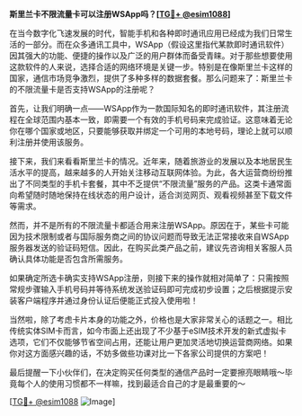 **斯里兰卡不限流量卡可以注册WSApp吗？[[TG💪+ @esim1088](https://t.me/s/esim1088)]**

在当今数字化飞速发展的时代，智能手机和各种即时通讯应用已经成为我们日常生活的一部分。而在众多通讯工具中，WSApp（假设这里指代某款即时通讯软件）因其强大的功能、便捷的操作以及广泛的用户群体而备受青睐。对于那些想要使用这款软件的人来说，选择合适的网络环境是关键一步。特别是在像斯里兰卡这样的国家，通信市场竞争激烈，提供了多种多样的数据套餐。那么问题来了：斯里兰卡的不限流量卡是否支持WSApp的注册呢？

首先，让我们明确一点——WSApp作为一款国际知名的即时通讯软件，其注册流程在全球范围内基本一致，即需要一个有效的手机号码来完成验证。这意味着无论你在哪个国家或地区，只要能够获取并绑定一个可用的本地号码，理论上就可以顺利注册并使用该服务。

接下来，我们来看看斯里兰卡的情况。近年来，随着旅游业的发展以及本地居民生活水平的提高，越来越多的人开始关注移动互联网体验。为此，各大运营商纷纷推出了不同类型的手机卡套餐，其中不乏提供“不限流量”服务的产品。这类卡通常面向希望随时随地保持在线状态的用户设计，适合浏览网页、观看视频甚至下载文件等需求。

然而，并不是所有的不限流量卡都适合用来注册WSApp。原因在于，某些卡可能因为技术限制或者与国际服务商之间的协议问题而导致无法正常接收来自WSApp服务器发送的验证码短信。因此，在购买此类产品之前，建议先咨询相关客服人员确认具体功能是否包含所需服务。

如果确定所选卡确实支持WSApp注册，则接下来的操作就相对简单了：只需按照常规步骤输入手机号码并等待系统发送验证码即可完成初步设置；之后根据提示安装客户端程序并通过身份认证后便能正式投入使用啦！

当然啦，除了考虑卡片本身的功能之外，价格也是大家非常关心的话题之一。相比传统实体SIM卡而言，如今市面上还出现了不少基于eSIM技术开发的新式虚拟卡选项，它们不仅能够节省空间占用，还能让用户更加灵活地切换运营商网络。如果你对这方面感兴趣的话，不妨多做些功课对比一下各家公司提供的方案吧！

最后提醒一下小伙伴们，在决定购买任何类型的通信产品时一定要擦亮眼睛哦～毕竟每个人的使用习惯都不一样嘛，找到最适合自己的才是最重要的～

[[TG💪+ @esim1088](https://t.me/s/esim1088) ![Image](https://i.postimg.cc/4NQfJmqS/Snipaste-2025-05-13-00-14-12.png)]